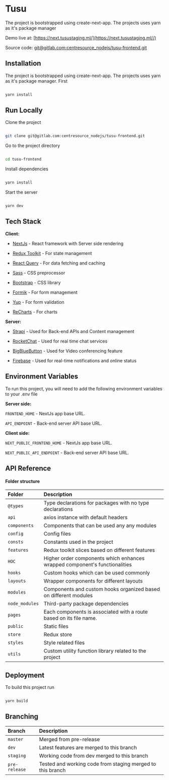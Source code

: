 # Tusu

The project is bootstrapped using create-next-app. The projects uses yarn as it's package manager

Demo live at: [https://next.tusustaging.ml/](https://next.tusustaging.ml//)

Source code: [git@gitlab.com:centresource_nodejs/tusu-frontend.git](git@gitlab.com:centresource_nodejs/tusu-frontend.git)
  
## Installation

The project is bootstrapped using create-next-app. The projects uses yarn as it's package manager. First

```bash

yarn install

```

## Run Locally

Clone the project

```bash

git clone git@gitlab.com:centresource_nodejs/tusu-frontend.git

```

Go to the project directory

```bash

cd tusu-frontend

```

Install dependencies

```bash

yarn install

```

Start the server

```bash

yarn dev

```

## Tech Stack

**Client:**

- [NextJs](https://nextjs.org/docs/getting-started) - React framework with Server side rendering

- [Redux Toolkit](https://redux-toolkit.js.org/usage/usage-guide) - For state management

- [React Query](https://react-query.tanstack.com/overview) - For data fetching and caching

- [Sass](https://sass-lang.com/documentation) - CSS preprocessor

- [Bootstrap](https://getbootstrap.com/docs/5.0/getting-started/introduction/) - CSS library

- [Formik](https://formik.org/docs/overview) - For form management

- [Yup](https://github.com/jquense/yup) - For form validation

- [ReCharts](https://recharts.org/en-US/api) - For charts

**Server:**

- [Strapi](https://strapi.io/) - Used for Back-end APIs and Content management

- [RocketChat](https://rocket.chat/) - Used for real time chat services

- [BigBlueButton](https://bigbluebutton.org/) - Used for Video conferencing feature

- [Firebase](https://firebase.google.com/) - Used for real-time notifications and online status

## Environment Variables

To run this project, you will need to add the following environment variables to your .env file

**Server side:**

`FRONTEND_HOME` - NextJs app base URL.

`API_ENDPOINT` - Back-end server API base URL.

**Client side:**

`NEXT_PUBLIC_FRONTEND_HOME` - NextJs app base URL.

`NEXT_PUBLIC_API_ENDPOINT` - Back-end server API base URL.

## API Reference

#### Folder structure

| Folder         | Description                                                                |
| :------------- | :------------------------------------------------------------------------- |
| `@types`       | Type declarations for packages with no type declarations                   |
| `api`          | axios instance with default headers                                        |
| `components`   | Components that can be used any any modules                                |
| `config`       | Config files                                                               |
| `consts`       | Constants used in the project                                              |
| `features`     | Redux toolkit slices based on different features                           |
| `HOC`          | Higher order components which enhances wrapped component's functionalities |
| `hooks`        | Custom hooks which can be used commonly                                    |
| `layouts`      | Wrapper components for different layouts                                   |
| `modules`      | Components and custom hooks organized based on different modules           |
| `node_modules` | Third-party package dependencies                                           |
| `pages`        | Each components is associated with a route based on its file name.         |
| `public`       | Static files                                                               |
| `store`        | Redux store                                                                |
| `styles`       | Style related files                                                        |
| `utils`        | Custom utility function library related to the project                     |

## Deployment

To build this project run

```bash

yarn build

```

## Branching

| Branch        | Description                                                |
| :------------ | :--------------------------------------------------------- |
| `master`      | Merged from pre-release                                    |
| `dev`         | Latest features are merged to this branch                  |
| `staging`     | Working code from dev merged to this branch                |
| `pre-release` | Tested and working code from staging merged to this branch |
